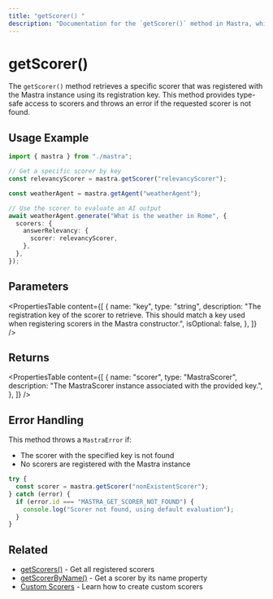 ```yaml
---
title: "getScorer() "
description: "Documentation for the `getScorer()` method in Mastra, which retrieves a specific scorer by its registration key."
---
```


# getScorer()

The `getScorer()` method retrieves a specific scorer that was registered with the Mastra instance using its registration key. This method provides type-safe access to scorers and throws an error if the requested scorer is not found.

## Usage Example

```typescript
import { mastra } from "./mastra";

// Get a specific scorer by key
const relevancyScorer = mastra.getScorer("relevancyScorer");

const weatherAgent = mastra.getAgent("weatherAgent");

// Use the scorer to evaluate an AI output
await weatherAgent.generate("What is the weather in Rome", {
  scorers: {
    answerRelevancy: {
      scorer: relevancyScorer,
    },
  },
});
```

## Parameters

<PropertiesTable
content={[
{
name: "key",
type: "string",
description: "The registration key of the scorer to retrieve. This should match a key used when registering scorers in the Mastra constructor.",
isOptional: false,
},
]}
/>

## Returns

<PropertiesTable
content={[
{
name: "scorer",
type: "MastraScorer",
description: "The MastraScorer instance associated with the provided key.",
},
]}
/>

## Error Handling

This method throws a `MastraError` if:

- The scorer with the specified key is not found
- No scorers are registered with the Mastra instance

```typescript
try {
  const scorer = mastra.getScorer("nonExistentScorer");
} catch (error) {
  if (error.id === "MASTRA_GET_SCORER_NOT_FOUND") {
    console.log("Scorer not found, using default evaluation");
  }
}
```

## Related

- [getScorers()](/docs/reference/core/getScorers) - Get all registered scorers
- [getScorerByName()](/docs/reference/core/getScorerByName) - Get a scorer by its name property
- [Custom Scorers](/docs/scorers/custom-scorers) - Learn how to create custom scorers
